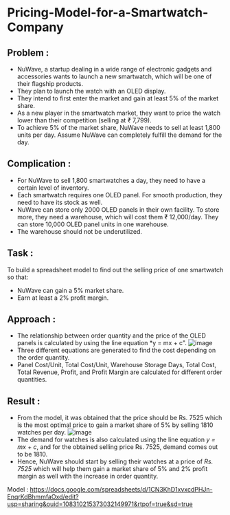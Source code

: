 # Pricing-Model-for-a-Smartwatch-Company

## Problem : 

- NuWave, a startup dealing in a wide range of electronic gadgets and accessories wants to launch a new smartwatch, which will be one of their flagship products. 
- They plan to launch the watch with an OLED display.
- They intend to first enter the market and gain at least 5% of the market share.
- As a new player in the smartwatch market, they want to price the watch lower than their competition (selling at ₹ 7,799).
- To achieve 5% of the market share, NuWave needs to sell at least 1,800 units per day. Assume NuWave can completely fulfill the demand for the day.

## Complication :
- For NuWave to sell 1,800 smartwatches a day, they need to have a certain level of inventory.
- Each smartwatch requires one OLED panel. For smooth production, they need to have its stock as well.
- NuWave can store only 2000 OLED panels in their own facility. To store more, they need a warehouse, which will cost them ₹ 12,000/day. They can store 10,000 OLED panel units in one warehouse.
- The warehouse should not be underutilized.

## Task :
To build a spreadsheet model to find out the selling price of one smartwatch so that:

- NuWave can gain a 5% market share.
- Earn at least a 2% profit margin.

## Approach :
- The relationship between order quantity and the price of the OLED panels is calculated by using the line equation *y = mx + c".
![image](https://github.com/Sukhmani252/Pricing-Model-for-a-Smartwatch-Company/assets/74128870/ab945a63-c78a-4310-a3cd-953ab805f98d)
- Three different equations are generated to find the cost depending on the order quantity.
- Panel Cost/Unit, Total Cost/Unit,	Warehouse Storage Days,	Total Cost, Total Revenue, Profit, and Profit Margin are calculated for different order quantities.

## Result :
- From the model, it was obtained that the price should be Rs. 7525 which is the most optimal price to gain a market share of 5% by selling 1810 watches per day.
![image](https://github.com/Sukhmani252/Pricing-Model-for-a-Smartwatch-Company/assets/74128870/0dbd7306-e6ba-4939-827a-55f1ba8dc576)
- The demand for watches is also calculated using the line equation *y = mx + c*, and for the obtained selling price Rs. 7525, demand comes out to be 1810.
- Hence, NuWave should start by selling their watches at a price of *Rs. 7525* which will help them gain a market share of 5% and 2% profit margin as well with the increase in order quantity.

Model : https://docs.google.com/spreadsheets/d/1CN3KhD1xvxcdPHJn-EnqrKdBhmmfaOxd/edit?usp=sharing&ouid=108310215373032149971&rtpof=true&sd=true
